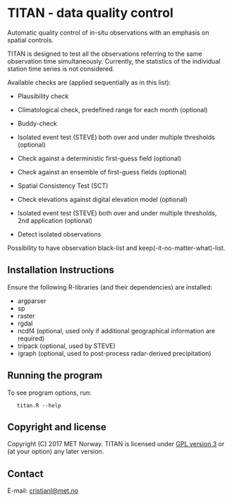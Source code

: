 # TITAN - data quality control

Automatic quality control of in-situ observations with an emphasis on spatial controls.

TITAN is designed to test all the observations referring to the same observation time simultaneously.
Currently, the statistics of the individual station time series is not considered.

Available checks are (applied sequentially as in this list):

* Plausibility check

* Climatological check, predefined range for each month (optional)

* Buddy-check

* Isolated event test (STEVE) both over and under multiple thresholds (optional)

* Check against a deterministic first-guess field (optional)

* Check against an ensemble of first-guess fields (optional)

* Spatial Consistency Test (SCT)

* Check elevations against digital elevation model (optional)

* Isolated event test (STEVE) both over and under multiple thresholds, 2nd application (optional)

* Detect isolated observations

Possibility to have observation black-list and keep(-it-no-matter-what)-list.

Installation Instructions
-------------------------
Ensure the following R-libraries (and their dependencies) are installed:

   * argparser
   * sp
   * raster
   * rgdal
   * ncdf4 (optional, used only if additional geographical information are required)
   * tripack (optional, used by STEVE)
   * igraph (optional, used to post-process radar-derived precipitation)


Running the program
-------------------
To see program options, run:

```
   titan.R --help
```

Copyright and license
---------------------
Copyright (C) 2017 MET Norway. TITAN is licensed under [GPL
version 3](https://github.com/metno/TITAN/blob/master/LICENSE) or (at
your option) any later version.

Contact
-------
E-mail: cristianl@met.no

